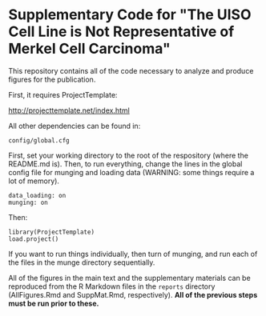 Supplementary Code for "The UISO Cell Line is Not Representative of Merkel Cell Carcinoma"
========================================================

This repository contains all of the code necessary to analyze and produce figures for the publication.

First, it requires ProjectTemplate:

http://projecttemplate.net/index.html

All other dependencies can be found in:

```
config/global.cfg
```

First, set your working directory to the root of the respository (where the README.md is). Then, to run everything, change the lines in the global config file for munging and loading data (WARNING: some things require a lot of memory).

```
data_loading: on
munging: on
```

Then:

```{r}
library(ProjectTemplate)
load.project()
```

If you want to run things individually, then turn of munging, and run each of the files in the munge directory sequentially.

All of the figures in the main text and the supplementary materials can be reproduced from the R Markdown files in the `reports` directory (AllFigures.Rmd and SuppMat.Rmd, respectively).
**All of the previous steps must be run prior to these.**
